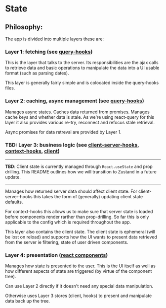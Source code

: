 # State

## Philosophy:

The app is divided into multiple layers these are:

### Layer 1: fetching (see [query-hooks](./query-hooks/README.md))

This is the layer that talks to the server. Its responsibilities are the ajax calls to retrieve data and basic operations to manipulate the data into a UI usable format (such as parsing dates).

This layer is generally fairly simple and is colocated inside the query-hooks files.

### Layer 2: caching, async management (see [query-hooks](./query-hooks/README.md))

Manages async states. Caches data returned from promises. Manages cache keys and whether data is stale. As we're using react-query for this layer it also provides various re-try, reconnect and refocus stale retrieval.

Async promises for data retreval are provided by Layer 1.

### **TBD**: Layer 3: business logic (see [client-server-hooks](./client-server-hooks/README.md), [context-hooks](./context-hooks/README.md), [client](./client/README.md))

---

**TBD**: Client state is currently managed through `React.useState` and prop drilling. This README outlines how we will transition to Zustand in a future update.

---

Manages how returned server data should affect client state. For client-server-hooks this takes the form of (generally) updating client state defaults.

For context-hooks this allows us to make sure that server state is loaded before components render rarther than prop-drilling. So far this is only applicable to the config which is required throughout the app.

This layer also contains the client state. The client state is ephemeral (will be lost on reload) and supports how the UI wants to present data retrieved from the server ie filtering, state of user driven components.

### Layer 4: presentation ([react components](../components/README.md))

Manages how state is presented to the user. This is the UI itself as well as how different aspects of state are triggered (by virtue of the component tree).

Can use Layer 2 directly if it doesn't need any special data manipulation.

Otherwise uses Layer 3 stores (client, hooks) to present and manipulate data back up the tree.
